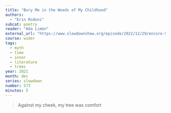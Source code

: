 ```yaml
---
title: "Bury Me in the Woods of My Childhood"
authors:
  - "Erin Rodoni"
subcat: poetry
reader: "Ada Limón"
external_url: "https://www.slowdownshow.org/episode/2022/12/29/encore-573-bury-me-in-the-woods-of-my-childhood"
course: wider
tags:
  - myth
  - time
  - inner
  - literature
  - trees
year: 2021
month: dec
series: slowdown
number: 573
minutes: 5
---
```


> Against my cheek, my tree was comfort

